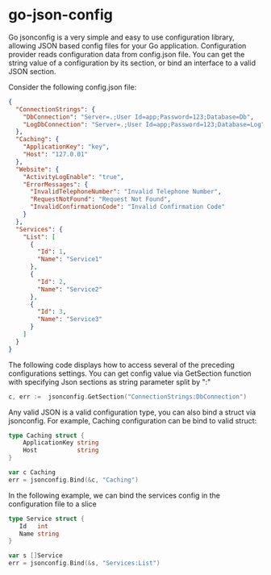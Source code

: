 # go-json-config
Go jsonconfig is a very simple and easy to use configuration library, allowing JSON based config files for your Go application.
Configuration provider reads configuration data from config.json file. You can get the string value of a configuration by its section, or
bind an interface to a valid JSON section.

Consider the following config.json file:

```json
{
  "ConnectionStrings": {
    "DbConnection": "Server=.;User Id=app;Password=123;Database=Db",
    "LogDbConnection": "Server=.;User Id=app;Password=123;Database=Log"
  },
  "Caching": {
    "ApplicationKey": "key",
    "Host": "127.0.01"
  },
  "Website": {
    "ActivityLogEnable": "true",
    "ErrorMessages": {
      "InvalidTelephoneNumber": "Invalid Telephone Number",
      "RequestNotFound": "Request Not Found",
      "InvalidConfirmationCode": "Invalid Confirmation Code"
    }
  },
  "Services": {
    "List": [
      {
        "Id": 1,
        "Name": "Service1"
      },
      {
        "Id": 2,
        "Name": "Service2"
      },
      {
        "Id": 3,
        "Name": "Service3"
      }
    ]
  }
}
```
The following code displays how to access several of the preceding configurations settings.
You can get config value via GetSection function with specifying Json sections as string parameter split by ":"

```Go
c, err :=  jsonconfig.GetSection("ConnectionStrings:DbConnection")
```
Any valid JSON is a valid configuration type, you can also bind a struct via jsonconfig. For example, Caching configuration can be
 bind to valid struct:
 
```Go
type Caching struct {
	ApplicationKey string
	Host           string
}

var c Caching
err = jsonconfig.Bind(&c, "Caching")
```
 In the following example, we can bind the services config in the configuration file to a slice
 
 ```Go
type Service struct {
	Id   int
	Name string
}

var s []Service
err = jsonconfig.Bind(&s, "Services:List")
```
